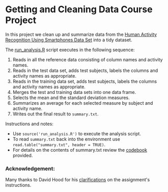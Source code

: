 # Getting and Cleaning Data Course Project

In this project we clean up and summarize data from the [Human Activity Recognition Using Smartphones Data Set](http://archive.ics.uci.edu/ml/datasets/Human+Activity+Recognition+Using+Smartphones) into a tidy dataset.

The [run_analysis.R](./run_analysis.R) script executes in the following sequence:
1. Reads in all the reference data consisting of column names and activity names.
1. Reads in the test data set, adds test subjects, labels the columns and activity names as appropriate.
1. Reads in the training data set, adds test subjects, labels the columns and activity names as appropriate.
1. Merges the test and training data sets into one data frame.
1. Selects the mean and the standard deviation measures.
1. Summarizes an average for each selected measure by subject and activity name.
1. Writes out the final result to `summary.txt`.

Instructions and notes:
* Use `source('run_analysis.R')` to execute the analysis script.
* To read `summary.txt` back into the environment use `read.table("summary.txt", header = TRUE)`.
* For details on the contents of summary.txt review the [codebook](./CodeBook.md) provided.

### Acknowledgement:
Many thanks to David Hood for his [clarifications](https://thoughtfulbloke.wordpress.com/2015/09/09/getting-and-cleaning-the-assignment/) on the assignment's instructions.